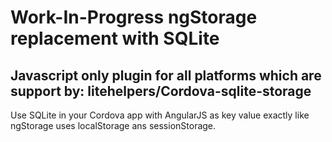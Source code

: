 # Work-In-Progress ngStorage replacement with SQLite

## Javascript only plugin for all platforms which are support by: litehelpers/Cordova-sqlite-storage

Use SQLite in your Cordova app with AngularJS as key value exactly like ngStorage uses localStorage ans sessionStorage.
